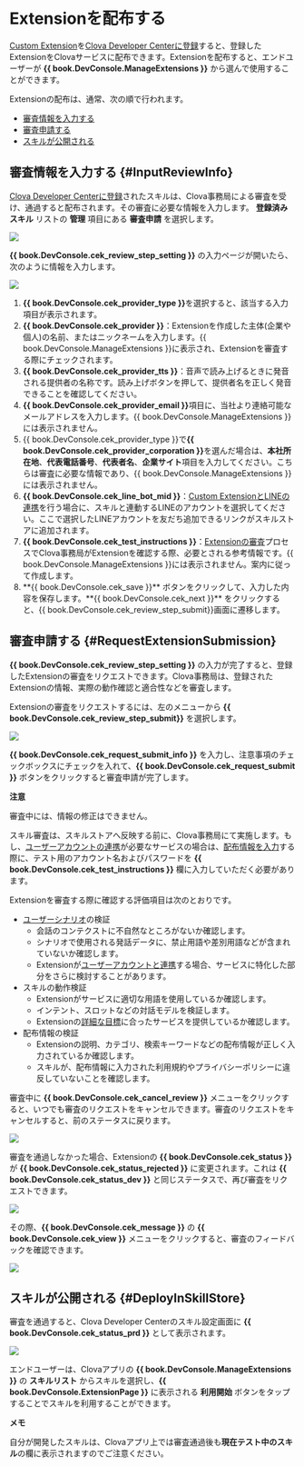 # Extensionを配布する
[Custom Extension](/Develop/Guides/Build_Custom_Extension.md)を[Clova Developer Centerに登録](/DevConsole/Guides/Register_Extension.md)すると、登録したExtensionをClovaサービスに配布できます。Extensionを配布すると、エンドユーザーが **{{ book.DevConsole.ManageExtensions }}** から選んで使用することができます。

Extensionの配布は、通常、次の順で行われます。

* [審査情報を入力する](#InputReviewInfo)
* [審査申請する](#RequestExtensionSubmission)
* [スキルが公開される](#DeployInSkillStore)

## 審査情報を入力する {#InputReviewInfo}
[Clova Developer Centerに登録](/DevConsole/Guides/Register_Extension.md)されたスキルは、Clova事務局による審査を受け、通過すると配布されます。その審査に必要な情報を入力します。
**登録済みスキル** リストの **管理** 項目にある **審査申請** を選択します。

![](/DevConsole/Assets/Images/DevConsole-Deployment_Info_Menu.png)

**{{ book.DevConsole.cek_review_step_setting }}** の入力ページが開いたら、次のように情報を入力します。

![](/DevConsole/Assets/Images/DevConsole-Input_Deployment_Info.png)

<ol>
  <li><strong>{{ book.DevConsole.cek_provider_type }}</strong>を選択すると、該当する入力項目が表示されます。</li>
  <li><strong>{{ book.DevConsole.cek_provider }}</strong>：Extensionを作成した主体(企業や個人)の名前、またはニックネームを入力します。{{ book.DevConsole.ManageExtensions }}に表示され、Extensionを審査する際にチェックされます。</li>
  <li><strong>{{ book.DevConsole.cek_provider_tts }}</strong>：音声で読み上げるときに発音される提供者の名称です。読み上げボタンを押して、提供者名を正しく発音できることを確認してください。</li>
  <li><strong>{{ book.DevConsole.cek_provider_email }}</strong>項目に、当社より連絡可能なメールアドレスを入力します。{{ book.DevConsole.ManageExtensions }}には表示されません。</li>
  <li>{{ book.DevConsole.cek_provider_type }}で<strong>{{ book.DevConsole.cek_provider_corporation }}</strong>を選んだ場合は、<strong>本社所在地</strong>、<strong>代表電話番号</strong>、<strong>代表者名</strong>、<strong>企業サイト</strong>項目を入力してください。こちらは審査に必要な情報であり、{{ book.DevConsole.ManageExtensions }}には表示されません。</li>
  <li><strong>{{ book.DevConsole.cek_line_bot_mid }}</strong>：<a href="/Develop/Guides/Link_Messaging_API.md" target="_blank">Custom ExtensionとLINEの連携</a>を行う場合に、スキルと連動するLINEのアカウントを選択してください。ここで選択したLINEアカウントを友だち追加できるリンクがスキルストアに追加されます。</li>
  <li><strong>{{ book.DevConsole.cek_test_instructions }}</strong>：<a href="/DevConsole/Guides/Deploy_Extension.md#RequestExtensionSubmission" target="_blank">Extensionの審査</a>プロセスでClova事務局がExtensionを確認する際、必要とされる参考情報です。{{ book.DevConsole.ManageExtensions }}には表示されません。案内に従って作成します。</li>
  <li>**{{ book.DevConsole.cek_save }}** ボタンをクリックして、入力した内容を保存します。**{{ book.DevConsole.cek_next }}** をクリックすると、{{ book.DevConsole.cek_review_step_submit}}画面に遷移します。</li>
</ol>


## 審査申請する {#RequestExtensionSubmission}

**{{ book.DevConsole.cek_review_step_setting }}** の入力が完了すると、登録したExtensionの審査をリクエストできます。Clova事務局は、登録されたExtensionの情報、実際の動作確認と適合性などを審査します。

Extensionの審査をリクエストするには、左のメニューから **{{ book.DevConsole.cek_review_step_submit}}** を選択します。

![](/DevConsole/Assets/Images/DevConsole-Submit_Extension_1.png)

**{{ book.DevConsole.cek_request_submit_info }}** を入力し、注意事項のチェックボックスにチェックを入れて、**{{ book.DevConsole.cek_request_submit }}** ボタンをクリックすると審査申請が完了します。

<div class="danger">
  <p><strong>注意</strong></p>
  <p>審査中には、情報の修正はできません。</p>
</div>

スキル審査は、スキルストアへ反映する前に、Clova事務局にて実施します。もし、[ユーザーアカウントの連携](/Develop/Guides/Link_User_Account.md)が必要なサービスの場合は、[配布情報を入力](#InputReviewInfo)する際に、テスト用のアカウント名およびパスワードを **{{ book.DevConsole.cek_test_instructions }}** 欄に入力していただく必要があります。

Extensionを審査する際に確認する評価項目は次のとおりです。

* [ユーザーシナリオ](/Design/Design_Custom_Extension.md#MakeUseCaseScenarioScript)の検証
  * 会話のコンテクストに不自然なところがないか確認します。
  * シナリオで使用される発話データに、禁止用語や差別用語などが含まれていないか確認します。
  * Extensionが[ユーザーアカウントと連携](/Develop/Guides/Link_User_Account.md)する場合、サービスに特化した部分をさらに検討することがあります。
* スキルの動作検証
  * Extensionがサービスに適切な用語を使用しているか確認します。
  * インテント、スロットなどの対話モデルを検証します。
  * Extensionの[詳細な目標](/Design/Design_Custom_Extension.md#SettingGoal)に合ったサービスを提供しているか確認します。
* 配布情報の検証
  * Extensionの説明、カテゴリ、検索キーワードなどの配布情報が正しく入力されているか確認します。
  * スキルが、配布情報に入力された利用規約やプライバシーポリシーに違反していないことを確認します。

審査中に **{{ book.DevConsole.cek_cancel_review }}** メニューをクリックすると、いつでも審査のリクエストをキャンセルできます。審査のリクエストをキャンセルすると、前のステータスに戻ります。

![](/DevConsole/Assets/Images/DevConsole-Cancel_Submission.png)

審査を通過しなかった場合、Extensionの **{{ book.DevConsole.cek_status }}** が **{{ book.DevConsole.cek_status_rejected }}** に変更されます。これは **{{ book.DevConsole.cek_status_dev }}** と同じステータスで、再び審査をリクエストできます。

![](/DevConsole/Assets/Images/DevConsole-Extension_Submission_Rejected.png)

その際、**{{ book.DevConsole.cek_message }}** の **{{ book.DevConsole.cek_view }}** メニューをクリックすると、審査のフィードバックを確認できます。

![](/DevConsole/Assets/Images/DevConsole-Show_Submission_Feedback.png)

## スキルが公開される {#DeployInSkillStore}

審査を通過すると、Clova Developer Centerのスキル設定画面に **{{ book.DevConsole.cek_status_prd }}** として表示されます。

![](/DevConsole/Assets/Images/DevConsole-Extension_List_Version_Status.png)

エンドユーザーは、Clovaアプリの **{{ book.DevConsole.ManageExtensions }}** の **スキルリスト** からスキルを選択し、**{{ book.DevConsole.ExtensionPage }}** に表示される **利用開始** ボタンをタップすることでスキルを利用することができます。

<div class="note">
  <p><strong>メモ</strong></p>
  <p>自分が開発したスキルは、Clovaアプリ上では審査通過後も<strong>現在テスト中のスキル</strong>の欄に表示されますのでご注意ください。</p>
</div>
